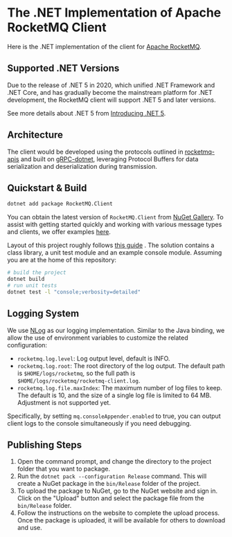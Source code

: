 # The .NET Implementation of Apache RocketMQ Client

Here is the .NET implementation of the client for [Apache RocketMQ](https://rocketmq.apache.org/).

## Supported .NET Versions

Due to the release of .NET 5 in 2020, which unified .NET Framework and .NET Core, and has gradually become the
mainstream platform for .NET development, the RocketMQ client will support .NET 5 and later versions.

See more details about .NET 5 from [Introducing .NET 5](https://devblogs.microsoft.com/dotnet/introducing-net-5/).

## Architecture

The client would be developed using the protocols outlined in [rocketmq-apis](https://github.com/apache/rocketmq-apis)
and built on [gRPC-dotnet](https://github.com/grpc/grpc-dotnet), leveraging Protocol Buffers for data serialization and
deserialization during transmission.

## Quickstart & Build

```sh
dotnet add package RocketMQ.Client
```

You can obtain the latest version of `RocketMQ.Client`
from [NuGet Gallery](https://www.nuget.org/packages/RocketMQ.Client). To assist with getting started quickly and working
with various message types and clients, we offer examples [here](./examples).

Layout of this project roughly
follows [this guide](https://docs.microsoft.com/en-us/dotnet/core/tutorials/library-with-visual-studio-code?pivots=dotnet-5-0)
. The solution contains a class library, a unit test module and an example console module. Assuming you are at the home
of this repository:

```sh
# build the project
dotnet build
# run unit tests
dotnet test -l "console;verbosity=detailed"
```

## Logging System

We use [NLog](https://nlog-project.org/) as our logging implementation. Similar to the Java binding, we allow the use of
environment variables to customize the related configuration:

* `rocketmq.log.level`: Log output level, default is INFO.
* `rocketmq.log.root`: The root directory of the log output. The default path is `$HOME/logs/rocketmq`, so the full path
  is `$HOME/logs/rocketmq/rocketmq-client.log`.
* `rocketmq.log.file.maxIndex`: The maximum number of log files to keep. The default is 10, and the size of a single log
  file is limited to 64 MB. Adjustment is not supported yet.

Specifically, by setting `mq.consoleAppender.enabled` to true, you can output client logs to the console simultaneously
if you need debugging.

## Publishing Steps

1. Open the command prompt, and change the directory to the project folder that you want to package.
2. Run the `dotnet pack --configuration Release` command. This will create a NuGet package in the `bin/Release` folder
   of the project.
3. To upload the package to NuGet, go to the NuGet website and sign in. Click on the "Upload" button and select the
   package file from the `bin/Release` folder.
4. Follow the instructions on the website to complete the upload process. Once the package is uploaded, it will be
   available for others to download and use.
